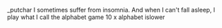 _putchar
I sometimes suffer from insomnia. And when I can't fall asleep, I play what I call the alphabet game
10 x alphabet
islower
